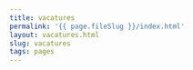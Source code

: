 ```yaml
---
title: vacatures
permalink: '{{ page.fileSlug }}/index.html'
layout: vacatures.html
slug: vacatures
tags: pages
---
```



